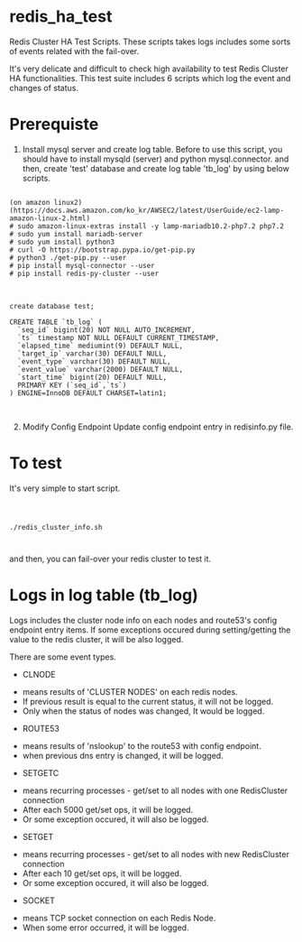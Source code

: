 # redis_ha_test
Redis Cluster HA Test Scripts. These scripts takes logs includes some sorts of events related with the fail-over.

It's very delicate and difficult to check high availability to test Redis Cluster HA functionalities. 
This test suite includes 6 scripts which log the event and changes of status. 

# Prerequiste

1. Install mysql server and create log table.
Before to use this script, you should have to install mysqld (server) and python mysql.connector.
and then, create 'test' database and create log table 'tb_log' by using below scripts.
<pre>
<code>
(on amazon linux2)
(https://docs.aws.amazon.com/ko_kr/AWSEC2/latest/UserGuide/ec2-lamp-amazon-linux-2.html)
# sudo amazon-linux-extras install -y lamp-mariadb10.2-php7.2 php7.2
# sudo yum install mariadb-server
# sudo yum install python3
# curl -O https://bootstrap.pypa.io/get-pip.py
# python3 ./get-pip.py --user
# pip install mysql-connector --user
# pip install redis-py-cluster --user
</code>
</pre>

<pre>
<code>
create database test;

CREATE TABLE `tb_log` (
  `seq_id` bigint(20) NOT NULL AUTO_INCREMENT,
  `ts` timestamp NOT NULL DEFAULT CURRENT_TIMESTAMP,
  `elapsed_time` mediumint(9) DEFAULT NULL,
  `target_ip` varchar(30) DEFAULT NULL,
  `event_type` varchar(30) DEFAULT NULL,
  `event_value` varchar(2000) DEFAULT NULL,
  `start_time` bigint(20) DEFAULT NULL,
  PRIMARY KEY (`seq_id`,`ts`)
) ENGINE=InnoDB DEFAULT CHARSET=latin1;

</code>
</pre>

2. Modify Config Endpoint
Update config endpoint entry in redisinfo.py file.

# To test

It's very simple to start script.

<code>

./redis_cluster_info.sh

</code>

and then, you can fail-over your redis cluster to test it.

# Logs in log table (tb_log)

Logs includes the cluster node info on each nodes and route53's config endpoint entry items.
If some exceptions occured during setting/getting the value to the redis cluster, it will be also logged.

There are some event types.

* CLNODE
 - means results of 'CLUSTER NODES' on each redis nodes. 
 - If previous result is equal to the current status, it will not be logged.
 - Only when the status of nodes was changed, It would be logged.
 
* ROUTE53
 - means results of 'nslookup' to the route53 with config endpoint.
 - when previous dns entry is changed, it will be logged.
 
* SETGETC
 - means recurring processes - get/set to all nodes with one RedisCluster connection
 - After each 5000 get/set ops, it will be logged.
 - Or some exception occured, it will also be logged.
 
* SETGET
 - means recurring processes - get/set to all nodes with new RedisCluster connection
 - After each 10 get/set ops, it will be logged.
 - Or some exception occured, it will also be logged.

* SOCKET
 - means TCP socket connection on each Redis Node.
 - When some error occurred, it will be logged.


